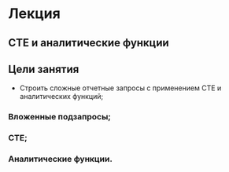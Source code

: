 # Лекция #

## CTE и аналитические функции

## Цели занятия

* Строить сложные отчетные запросы с применением CTE и аналитических функций;

### Вложенные подзапросы;
### CTE;
### Аналитические функции.